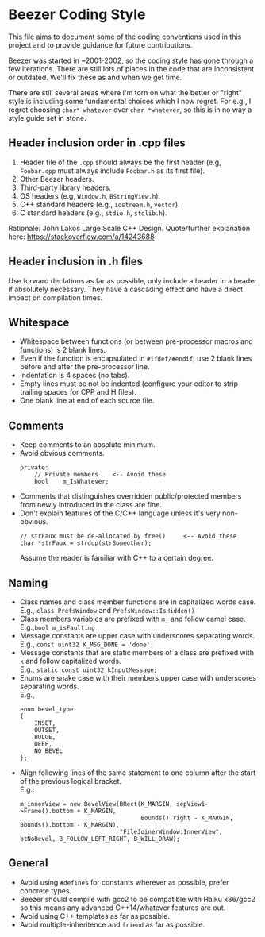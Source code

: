 Beezer Coding Style
===================

This file aims to document some of the coding conventions used in this project and to provide guidance for future contributions.

Beezer was started in ~2001-2002, so the coding style has gone through a few iterations.
There are still lots of places in the code that are inconsistent or outdated.
We'll fix these as and when we get time.

There are still several areas where I'm torn on what the better or "right" style is including some fundamental choices which I now regret.
For e.g., I regret choosing `char* whatever` over `char *whatever`, so this is in no way a style guide set in stone.

Header inclusion order in .cpp files
------------------------------------
1. Header file of the `.cpp` should always be the first header (e.g, `Foobar.cpp` must always include `Foobar.h` as its first file).
2. Other Beezer headers.
3. Third-party library headers.
4. OS headers (e.g, `Window.h`, `BStringView.h`).
5. C++ standard headers (e.g., `iostream.h`, `vector`).
6. C standard headers (e.g., `stdio.h`, `stdlib.h`).

Rationale: John Lakos Large Scale C++ Design.
Quote/further explanation here: https://stackoverflow.com/a/14243688

Header inclusion in .h files
----------------------------
Use forward declations as far as possible, only include a header in a header if absolutely necessary.
They have a cascading effect and have a direct impact on compilation times.

Whitespace
----------
- Whitespace between functions (or between pre-processor macros and functions) is 2 blank lines.
- Even if the function is encapsulated in `#ifdef/#endif`, use 2 blank lines before and after the pre-processor line.
- Indentation is 4 spaces (no tabs).
- Empty lines must be not be indented (configure your editor to strip trailing spaces for CPP and H files).
- One blank line at end of each source file.

Comments
--------
- Keep comments to an absolute minimum.
- Avoid obvious comments.
   ```
   private:
       // Private members    <-- Avoid these
       bool    m_IsWhatever;
   ```
- Comments that distinguishes overridden public/protected members from newly introduced in the class are fine.
- Don't explain features of the C/C++ language unless it's very non-obvious.
  ```
  // strFaux must be de-allocated by free()     <-- Avoid these
  char *strFaux = strdup(strSomeother);
  ```
  Assume the reader is familiar with C++ to a certain degree.

Naming
------
- Class names and class member functions are in capitalized words case.\
  E.g., `class PrefsWindow` and `PrefsWindow::IsHidden()`
- Class members variables are prefixed with `m_` and follow camel case.\
  E.g.,`bool m_isFaulting`
- Message constants are upper case with underscores separating words.\
  E.g., `const uint32 K_MSG_DONE = 'done';`
- Message constants that are static members of a class are prefixed with `k` and follow capitalized words.\
  E.g., `static const uint32 kInputMessage;`
- Enums are snake case with their members upper case with underscores separating words.\
  E.g.,
  ```
  enum bevel_type
  {
      INSET,
      OUTSET,
      BULGE,
      DEEP,
      NO_BEVEL
  };
  ```
- Align following lines of the same statement to one column after the start of the previous logical bracket.\
  E.g.:
  ```
  m_innerView = new BevelView(BRect(K_MARGIN, sepView1->Frame().bottom + K_MARGIN,
                                    Bounds().right - K_MARGIN, Bounds().bottom - K_MARGIN),
                              "FileJoinerWindow:InnerView", btNoBevel, B_FOLLOW_LEFT_RIGHT, B_WILL_DRAW);
  ```

General
-------
- Avoid using `#define`s for constants wherever as possible, prefer concrete types.
- Beezer should compile with gcc2 to be compatible with Haiku x86/gcc2 so this means any advanced C++14/whatever features are out.
- Avoid using C++ templates as far as possible.
- Avoid multiple-inheritence and `friend` as far as possible.
